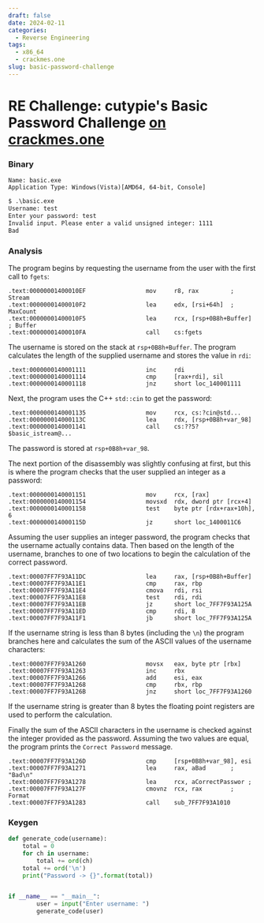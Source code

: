 ```yaml
---
draft: false 
date: 2024-02-11 
categories:
  - Reverse Engineering
tags:
  - x86_64
  - crackmes.one
slug: basic-password-challenge
---
```


# RE Challenge: cutypie's Basic Password Challenge [on crackmes.one](https://crackmes.one/crackme/65bfedcaeef082e477ff66aa) 



### Binary
	Name: basic.exe
	Application Type: Windows(Vista)[AMD64, 64-bit, Console]

```cmd
$ .\basic.exe
Username: test
Enter your password: test
Invalid input. Please enter a valid unsigned integer: 1111
Bad
```

<!-- more -->

### Analysis

The program begins by requesting the username from the user with the first call to `fgets`:

```
.text:00000001400010EF                 mov     r8, rax         ; Stream
.text:00000001400010F2                 lea     edx, [rsi+64h]  ; MaxCount
.text:00000001400010F5                 lea     rcx, [rsp+0B8h+Buffer] ; Buffer
.text:00000001400010FA                 call    cs:fgets
```

The username is stored on the stack at `rsp+0B8h+Buffer`. The program calculates the length of the supplied username and stores the value in `rdi`:

```
.text:0000000140001111                 inc     rdi
.text:0000000140001114                 cmp     [rax+rdi], sil
.text:0000000140001118                 jnz     short loc_140001111
```


Next, the program uses the C++ `std::cin` to get the password:

```
.text:0000000140001135                 mov     rcx, cs:?cin@std... 
.text:000000014000113C                 lea     rdx, [rsp+0B8h+var_98]
.text:0000000140001141                 call    cs:??5?$basic_istream@...
```

The password is stored at `rsp+0B8h+var_98`.

The next portion of the disassembly was slightly confusing at first, but this is where the program checks that the user supplied an integer as a password:

```
.text:0000000140001151                 mov     rcx, [rax]
.text:0000000140001154                 movsxd  rdx, dword ptr [rcx+4]
.text:0000000140001158                 test    byte ptr [rdx+rax+10h], 6
.text:000000014000115D                 jz      short loc_1400011C6
```

Assuming the user supplies an integer password, the program checks that the username actually contains data. Then based on the length of the username, branches to one of two locations to begin the calculation of the correct password.

```
.text:00007FF7F93A11DC                 lea     rax, [rsp+0B8h+Buffer]
.text:00007FF7F93A11E1                 cmp     rax, rbp
.text:00007FF7F93A11E4                 cmova   rdi, rsi
.text:00007FF7F93A11E8                 test    rdi, rdi
.text:00007FF7F93A11EB                 jz      short loc_7FF7F93A125A
.text:00007FF7F93A11ED                 cmp     rdi, 8
.text:00007FF7F93A11F1                 jb      short loc_7FF7F93A125A
```

If the username string is less than 8 bytes (including the `\n`) the program branches here and calculates the sum of the ASCII values of the username characters:

```
.text:00007FF7F93A1260                 movsx   eax, byte ptr [rbx]
.text:00007FF7F93A1263                 inc     rbx
.text:00007FF7F93A1266                 add     esi, eax
.text:00007FF7F93A1268                 cmp     rbx, rbp
.text:00007FF7F93A126B                 jnz     short loc_7FF7F93A1260
```

If the username string is greater than 8 bytes the floating point registers are used to perform the calculation. 

Finally the sum of the ASCII characters in the username is checked against the integer provided as the password. Assuming the two values are equal, the program prints the `Correct Password` message.

```
.text:00007FF7F93A126D                 cmp     [rsp+0B8h+var_98], esi
.text:00007FF7F93A1271                 lea     rax, aBad       ; "Bad\n"
.text:00007FF7F93A1278                 lea     rcx, aCorrectPasswor ; 
.text:00007FF7F93A127F                 cmovnz  rcx, rax        ; Format
.text:00007FF7F93A1283                 call    sub_7FF7F93A1010
```

### Keygen

```python
def generate_code(username):
	total = 0
	for ch in username:
		total += ord(ch)
	total += ord('\n')
	print("Password -> {}".format(total))


if __name__ == "__main__":
        user = input("Enter username: ")
        generate_code(user)

```
